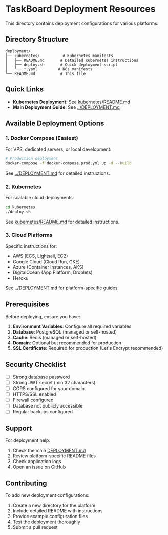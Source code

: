 # TaskBoard Deployment Resources

This directory contains deployment configurations for various platforms.

## Directory Structure

```
deployment/
├── kubernetes/          # Kubernetes manifests
│   ├── README.md       # Detailed Kubernetes instructions
│   ├── deploy.sh       # Quick deployment script
│   └── *.yaml         # K8s manifests
└── README.md           # This file
```

## Quick Links

- **Kubernetes Deployment**: See [kubernetes/README.md](kubernetes/README.md)
- **Main Deployment Guide**: See [../DEPLOYMENT.md](../DEPLOYMENT.md)

## Available Deployment Options

### 1. Docker Compose (Easiest)

For VPS, dedicated servers, or local development:

```bash
# Production deployment
docker-compose -f docker-compose.prod.yml up -d --build
```

See [../DEPLOYMENT.md](../DEPLOYMENT.md) for detailed instructions.

### 2. Kubernetes

For scalable cloud deployments:

```bash
cd kubernetes
./deploy.sh
```

See [kubernetes/README.md](kubernetes/README.md) for detailed instructions.

### 3. Cloud Platforms

Specific instructions for:
- AWS (ECS, Lightsail, EC2)
- Google Cloud (Cloud Run, GKE)
- Azure (Container Instances, AKS)
- DigitalOcean (App Platform, Droplets)
- Heroku

See [../DEPLOYMENT.md](../DEPLOYMENT.md) for platform-specific guides.

## Prerequisites

Before deploying, ensure you have:

1. **Environment Variables**: Configure all required variables
2. **Database**: PostgreSQL (managed or self-hosted)
3. **Cache**: Redis (managed or self-hosted)
4. **Domain**: Optional but recommended for production
5. **SSL Certificate**: Required for production (Let's Encrypt recommended)

## Security Checklist

- [ ] Strong database password
- [ ] Strong JWT secret (min 32 characters)
- [ ] CORS configured for your domain
- [ ] HTTPS/SSL enabled
- [ ] Firewall configured
- [ ] Database not publicly accessible
- [ ] Regular backups configured

## Support

For deployment help:
1. Check the main [DEPLOYMENT.md](../DEPLOYMENT.md)
2. Review platform-specific README files
3. Check application logs
4. Open an issue on GitHub

## Contributing

To add new deployment configurations:
1. Create a new directory for the platform
2. Include detailed README with instructions
3. Provide example configuration files
4. Test the deployment thoroughly
5. Submit a pull request

